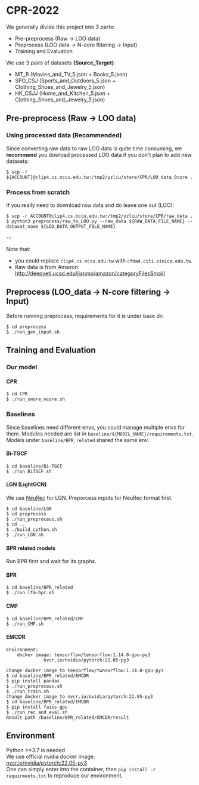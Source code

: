 # CPR-2022
We generally divide this project into 3 parts:
* Pre-preprocess (Raw -> LOO data)
* Preprocess (LOO data -> N-core filtering -> Input)
* Training and Evaluation  

We use 3 pairs of datasets **(Source_Target)**:
* MT_B (Movies_and_TV_5.json + Books_5.json)
* SPO_CSJ (Sports_and_Outdoors_5.json + Clothing_Shoes_and_Jewelry_5.json)
* HK_CSJJ (Home_and_Kitchen_5.json + Clothing_Shoes_and_Jewelry_5.json)
## Pre-preprocess (Raw -> LOO data)
### Using processed data (Recommended)
Since converting raw data to raw LOO data is quite time consuming, we **recommend** you dowload processed LOO data if you don't plan to add new datasets:  
```
$ scp -r ${ACCOUNT}@clip4.cs.nccu.edu.tw:/tmp2/yzliu/store/CPR/LOO_data_0core .
```  

### Process from scratch
If you really need to download raw data and do leave one out (LOO):
```
$ scp -r ACCOUNT@clip4.cs.nccu.edu.tw:/tmp2/yzliu/store/CPR/raw_data .
$ python3 preprocess/raw_to_LOO.py --raw_data ${RAW_DATA_FILE_NAME} --dataset_name ${LOO_DATA_OUTPUT_FILE_NAME}
```
  
--
  
Note that:
* you could replace `clip4.cs.nccu.edu.tw` with `cfda4.citi.sinica.edu.tw`. 
* Raw data is from Amazon: http://deepyeti.ucsd.edu/jianmo/amazon/categoryFilesSmall/

## Preprocess (LOO_data -> N-core filtering -> Input)
Before running preprocess, requirements for it is under base dir.

```
$ cd preprocess
$ ./run_gen_input.sh 
```

## Training and Evaluation
### Our model
#### CPR
```
$ cd CPR
$ ./run_smore_ncore.sh
```
### Baselines
Since baselines need different envs, you could manage multiple envs for them. Modules needed are list in `baseline/${MODEL_NAME}/requirements.txt`.  
Models under `baseline/BPR_related` shared the same env. 
#### Bi-TGCF
```
$ cd baseline/Bi-TGCF
$ ./run_BiTGCF.sh
```
#### LGN (LightGCN)
We use [NeuRec](https://github.com/wubinzzu/NeuRec) for LGN. Preporcess inputs for NeuRec format first.
```
$ cd baseline/LGN
$ cd preprocess
$ ./run_preprocess.sh
$ cd ..
$ ./build_cython.sh
$ ./run_LGN.sh
```
#### BPR related models
Run BPR first and wait for its graphs.
#### BPR
```
$ cd baseline/BPR_related
$ ./run_lfm-bpr.sh
```
#### CMF
```
$ cd baseline/BPR_related/CMF
$ ./run_CMF.sh
```
#### EMCDR
```
Environment: 
	docker image: tensorflow/tensorflow:1.14.0-gpu-py3
		      nvcr.io/nvidia/pytorch:22.05-py3

Change docker image to tensorflow/twnsorflow:1.14.0-gpu-py3
$ cd baseline/BPR_related/EMCDR
$ pip install pandas
$ ./run_preprocess.sh
$ ./run_train.sh
Change docker image to nvcr.io/nvidia/pytorch:22.05-py3
$ cd baseline/BPR_related/EMCDR
$ pip install faiss-gpu
$ ./run_rec_and_eval.sh
Result path /baseline/BPR_related/EMCDR/result

```
## Environment
Python >=3.7 is needed  
We use official nvidia docker image:  
[nvcr.io/nvidia/pytorch:22.05-py3](https://docs.nvidia.com/deeplearning/frameworks/pytorch-release-notes/rel_22-05.html#rel_22-05)  
One can simply enter into the container, then `pip install -r requirments.txt` to reproduce our environment.
